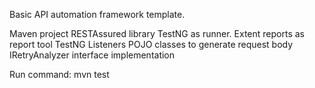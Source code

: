 Basic API automation framework template.

Maven project
RESTAssured library
TestNG as runner.
Extent reports as report tool
TestNG Listeners
POJO classes to generate request body
IRetryAnalyzer interface implementation

Run command: mvn test
